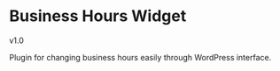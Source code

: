 # Business Hours Widget

v1.0

Plugin for changing business hours easily through WordPress interface.
